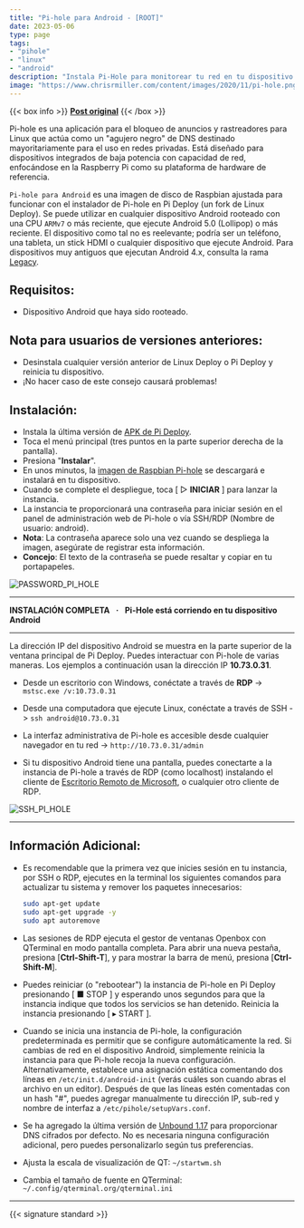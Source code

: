 ```yaml
---
title: "Pi-hole para Android - [ROOT]"
date: 2023-05-06
type: page
tags: 
- "pihole"
- "linux"
- "android"
description: "Instala Pi-Hole para monitorear tu red en tu dispositivo android (rooteado)."
image: "https://www.chrisrmiller.com/content/images/2020/11/pi-hole.png"
---
```


{{< box info >}}
[**Post original**](https://github.com/DesktopECHO/Pi-hole-for-Android)
{{< /box >}}

Pi-hole es una aplicación para el bloqueo de anuncios y rastreadores para Linux que actúa como un "agujero negro" de DNS destinado mayoritariamente para el uso en redes privadas. Está diseñado para dispositivos integrados de baja potencia con capacidad de red, enfocándose en la Raspberry Pi como su plataforma de hardware de referencia.

`Pi-hole para Android` es una imagen de disco de Raspbian ajustada para funcionar con el instalador de Pi-hole en Pi Deploy (un fork de Linux Deploy). Se puede utilizar en cualquier dispositivo Android rooteado con una CPU `ARMv7` o más reciente, que ejecute Android 5.0 (Lollipop) o más reciente. El dispositivo como tal no es reelevante; podría ser un teléfono, una tableta, un stick HDMI o cualquier dispositivo que ejecute Android. Para dispositivos muy antiguos que ejecutan Android 4.x, consulta la rama [Legacy](https://github.com/DesktopECHO/Pi-hole-for-Android/tree/legacy).

## Requisitos: 

- Dispositivo Android que haya sido rooteado. 

## Nota para usuarios de versiones anteriores: 

- Desinstala cualquier versión anterior de Linux Deploy o Pi Deploy y reinicia tu dispositivo. 
- ¡No hacer caso de este consejo causará problemas!

## Instalación:

- Instala la última versión de [APK de Pi Deploy](https://github.com/DesktopECHO/Pi-hole-for-Android/releases/latest/download/pideploy.apk).
- Toca el menú principal (tres puntos en la parte superior derecha de la pantalla).
- Presiona "**Instalar**".
- En unos minutos, la [imagen de Raspbian Pi-hole](https://github.com/DesktopECHO/Pi-hole-for-Android/releases/latest/download/raspbian.tgz) se descargará e instalará en tu dispositivo.
- Cuando se complete el despliegue, toca [ ▷ **INICIAR** ] para lanzar la instancia.
- La instancia te proporcionará una contraseña para iniciar sesión en el panel de administración web de Pi-hole o vía SSH/RDP (Nombre de usuario: android).
- **Nota**: La contraseña aparece solo una vez cuando se despliega la imagen, asegúrate de registrar esta información.
- **Concejo**: El texto de la contraseña se puede resaltar y copiar en tu portapapeles.

![PASSWORD_PI_HOLE](https://user-images.githubusercontent.com/33142753/196851777-e46b145f-4c99-4b6f-9add-ed2f009dae4b.png)

---

**INSTALACIÓN COMPLETA    ·    Pi-Hole está corriendo en tu dispositivo Android**

---

La dirección IP del dispositivo Android se muestra en la parte superior de la ventana principal de Pi Deploy. Puedes interactuar con Pi-hole de varias maneras. Los ejemplos a continuación usan la dirección IP **10.73.0.31**.

- Desde un escritorio con Windows, conéctate a través de **RDP** -> `mstsc.exe /v:10.73.0.31`

- Desde una computadora que ejecute Linux, conéctate a través de SSH -> `ssh android@10.73.0.31`

- La interfaz administrativa de Pi-hole es accesible desde cualquier navegador en tu red -> `http://10.73.0.31/admin`

- Si tu dispositivo Android tiene una pantalla, puedes conectarte a la instancia de Pi-hole a través de RDP (como localhost) instalando el cliente de [Escritorio Remoto de Microsoft](https://play.google.com/store/apps/details?id=com.microsoft.rdc.androidx), o cualquier otro cliente de RDP.

![SSH_PI_HOLE](https://user-images.githubusercontent.com/33142753/196856874-72c307e3-2227-4ef1-a7b5-401e745f918f.png)

---

## Información Adicional:

- Es recomendable que la primera vez que inicies sesión en tu instancia, por SSH o RDP, ejecutes en la terminal los siguientes comandos para actualizar tu sistema y remover los paquetes innecesarios:

	```bash
	sudo apt-get update
	sudo apt-get upgrade -y
	sudo apt autoremove
	```
  
- Las sesiones de RDP ejecuta el gestor de ventanas Openbox con QTerminal en modo pantalla completa. Para abrir una nueva pestaña, presiona [**Ctrl-Shift-T**], y para mostrar la barra de menú, presiona [**Ctrl-Shift-M**].

- Puedes reiniciar (o "rebootear") la instancia de Pi-hole en Pi Deploy presionando [ ■ STOP ] y esperando unos segundos para que la instancia indique que todos los servicios se han detenido. Reinicia la instancia presionando [ ▸ START ].

- Cuando se inicia una instancia de Pi-hole, la configuración predeterminada es permitir que se configure automáticamente la red. Si cambias de red en el dispositivo Android, simplemente reinicia la instancia para que Pi-hole recoja la nueva configuración.
  Alternativamente, establece una asignación estática comentando dos líneas en `/etc/init.d/android-init` (verás cuáles son cuando abras el archivo en un editor). Después de que las líneas estén comentadas con un hash "#", puedes agregar manualmente tu dirección IP, sub-red y nombre de interfaz a `/etc/pihole/setupVars.conf`.

- Se ha agregado la última versión de [Unbound 1.17](https://www.nlnetlabs.nl/projects/unbound/about) para proporcionar DNS cifrados por defecto. No es necesaria ninguna configuración adicional, pero puedes personalizarlo según tus preferencias.

- Ajusta la escala de visualización de QT: `~/startwm.sh`

- Cambia el tamaño de fuente en QTerminal: `~/.config/qterminal.org/qterminal.ini`

---

{{< signature standard >}}